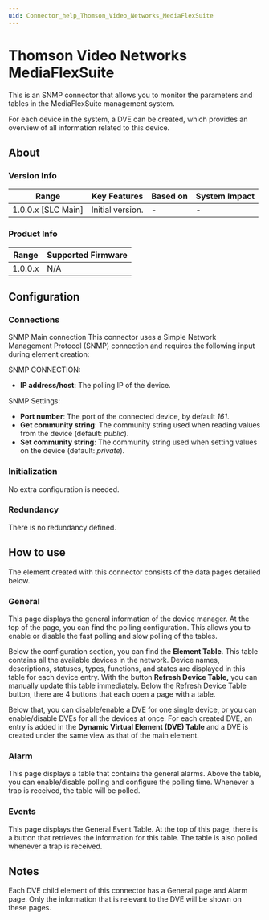 ```yaml
---
uid: Connector_help_Thomson_Video_Networks_MediaFlexSuite
---
```


# Thomson Video Networks MediaFlexSuite

This is an SNMP connector that allows you to monitor the parameters and tables in the MediaFlexSuite management system.

For each device in the system, a DVE can be created, which provides an overview of all information related to this device.

## About

### Version Info

| Range                | Key Features     | Based on     | System Impact     |
|----------------------|------------------|--------------|-------------------|
| 1.0.0.x \[SLC Main\] | Initial version. | \-           | \-                |

### Product Info

| Range     | Supported Firmware     |
|-----------|------------------------|
| 1.0.0.x   | N/A                    |

## Configuration

### Connections

SNMP Main connection
This connector uses a Simple Network Management Protocol (SNMP) connection and requires the following input during element creation:

SNMP CONNECTION:

- **IP address/host**: The polling IP of the device.

SNMP Settings:

- **Port number**: The port of the connected device, by default *161*.
- **Get community string**: The community string used when reading values from the device (default: *public*).
- **Set community string**: The community string used when setting values on the device (default: *private*).

### Initialization

No extra configuration is needed.

### Redundancy

There is no redundancy defined.

## How to use

The element created with this connector consists of the data pages detailed below.

### General

This page displays the general information of the device manager. At the top of the page, you can find the polling configuration. This allows you to enable or disable the fast polling and slow polling of the tables.

Below the configuration section, you can find the **Element Table**. This table contains all the available devices in the network. Device names, descriptions, statuses, types, functions, and states are displayed in this table for each device entry. With the button **Refresh Device Table,** you can manually update this table immediately. Below the Refresh Device Table button, there are 4 buttons that each open a page with a table.

Below that, you can disable/enable a DVE for one single device, or you can enable/disable DVEs for all the devices at once.
For each created DVE, an entry is added in the **Dynamic Virtual Element (DVE) Table** and a DVE is created under the same view as that of the main element.

### Alarm

This page displays a table that contains the general alarms. Above the table, you can enable/disable polling and configure the polling time. Whenever a trap is received, the table will be polled.

### Events

This page displays the General Event Table. At the top of this page, there is a button that retrieves the information for this table. The table is also polled whenever a trap is received.

## Notes

Each DVE child element of this connector has a General page and Alarm page. Only the information that is relevant to the DVE will be shown on these pages.
